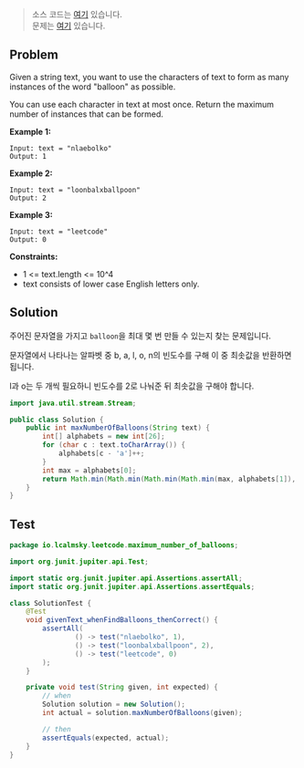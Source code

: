 > 소스 코드는 [여기](https://github.com/lcalmsky/leetcode/blob/master/src/main/java/io/lcalmsky/leetcode/maximum_number_of_balloons/Solution.java) 있습니다.  
> 문제는 [여기](https://leetcode.com/explore/challenge/card/september-leetcoding-challenge-2021/637/week-2-september-8th-september-14th/3973/) 있습니다.

## Problem
Given a string text, you want to use the characters of text to form as many instances of the word "balloon" as possible.

You can use each character in text at most once. Return the maximum number of instances that can be formed.

**Example 1:**

```
Input: text = "nlaebolko"
Output: 1
```

**Example 2:**

```
Input: text = "loonbalxballpoon"
Output: 2
```

**Example 3:**

```
Input: text = "leetcode"
Output: 0
```

**Constraints:**

* 1 <= text.length <= 10^4
* text consists of lower case English letters only.

## Solution

주어진 문자열을 가지고 `balloon`을 최대 몇 번 만들 수 있는지 찾는 문제입니다.

문자열에서 나타나는 알파벳 중 b, a, l, o, n의 빈도수를 구해 이 중 최솟값을 반환하면 됩니다.

l과 o는 두 개씩 필요하니 빈도수를 2로 나눠준 뒤 최솟값을 구해야 합니다.

```java
import java.util.stream.Stream;

public class Solution {
    public int maxNumberOfBalloons(String text) {
        int[] alphabets = new int[26];
        for (char c : text.toCharArray()) {
            alphabets[c - 'a']++;
        }
        int max = alphabets[0];
        return Math.min(Math.min(Math.min(Math.min(max, alphabets[1]), alphabets[11] / 2), alphabets[14] / 2), alphabets[13]);
    }
}
```

## Test

```java
package io.lcalmsky.leetcode.maximum_number_of_balloons;

import org.junit.jupiter.api.Test;

import static org.junit.jupiter.api.Assertions.assertAll;
import static org.junit.jupiter.api.Assertions.assertEquals;

class SolutionTest {
    @Test
    void givenText_whenFindBalloons_thenCorrect() {
        assertAll(
                () -> test("nlaebolko", 1),
                () -> test("loonbalxballpoon", 2),
                () -> test("leetcode", 0)
        );
    }

    private void test(String given, int expected) {
        // when
        Solution solution = new Solution();
        int actual = solution.maxNumberOfBalloons(given);

        // then
        assertEquals(expected, actual);
    }
}
```